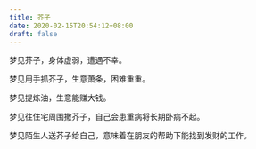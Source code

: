 ```yaml
---
title: 芥子
date: 2020-02-15T20:54:12+08:00
draft: false
---
```


梦见芥子，身体虚弱，遭遇不幸。<br>


梦见用手抓芥子，生意萧条，困难重重。<br>


梦见提炼油，生意能赚大钱。<br>


梦见往住宅周围撒芥子，自己会患重病将长期卧病不起。<br>


梦见陌生人送芥子给自己，意味着在朋友的帮助下能找到发财的工作。<br>
